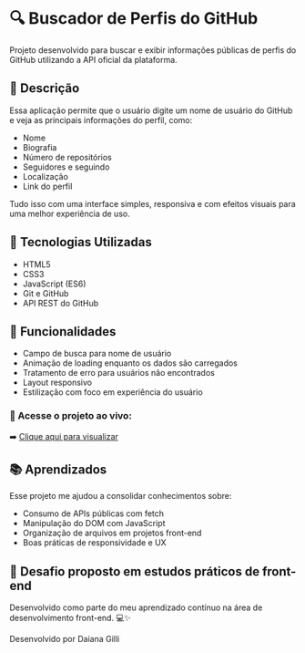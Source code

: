 # 🔍 Buscador de Perfis do GitHub

Projeto desenvolvido para buscar e exibir informações públicas de perfis do GitHub utilizando a API oficial da plataforma.

## 📝 Descrição

Essa aplicação permite que o usuário digite um nome de usuário do GitHub e veja as principais informações do perfil, como:

- Nome
- Biografia
- Número de repositórios
- Seguidores e seguindo
- Localização
- Link do perfil

Tudo isso com uma interface simples, responsiva e com efeitos visuais para uma melhor experiência de uso.

## 🚀 Tecnologias Utilizadas

- HTML5
- CSS3
- JavaScript (ES6)
- Git e GitHub
- API REST do GitHub

## 🎯 Funcionalidades

- Campo de busca para nome de usuário
- Animação de loading enquanto os dados são carregados
- Tratamento de erro para usuários não encontrados
- Layout responsivo
- Estilização com foco em experiência do usuário

### 🔗 Acesse o projeto ao vivo:
➡️ [Clique aqui para visualizar](https://daianagilli.github.io/Perfil-GitHub/)

## 📚 Aprendizados
Esse projeto me ajudou a consolidar conhecimentos sobre:

- Consumo de APIs públicas com fetch
- Manipulação do DOM com JavaScript
- Organização de arquivos em projetos front-end
- Boas práticas de responsividade e UX

## 📌 Desafio proposto em estudos práticos de front-end
Desenvolvido como parte do meu aprendizado contínuo na área de desenvolvimento front-end. 💻✨

Desenvolvido por Daiana Gilli
